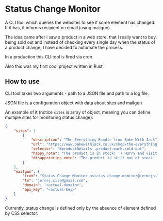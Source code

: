 # Status Change Monitor

A CLI tool which queries the websites to see if some element has changed. If it has, it informs recipient on email (using mailgun).

The idea came after I saw a product in a web store, that I really want to buy, being sold out and instead of checking every single day when the status of a product change, I have decided to automate the process. 

In a production this CLI tool is fired via cron.

Also this was my first cool project written in Rust.

## How to use

CLI tool takes two arguments - path to a JSON file and path to a log file. 

JSON file is a configuration object with data about sites and mailgun

An example of it (notice `sites` is array of object, meaning you can define multiple sites for monitoring status change):

```json
{
    "sites": [
        {
            "description": "The Everything Bundle from Bake With Jack",
            "url": "https://www.bakewithjack.co.uk/shop/the-everything-bundle",
            "selector": "#productDetails .product-mark.sold-out",
            "happy_note": "The product is in stock! :) Hurry and visit <a href=\"https://www.bakewithjack.co.uk/shop/the-everything-bundle\">https://www.bakewithjack.co.uk/shop/the-everything-bundle</a>",
            "disappointing_note": "The product is still out of stock. :("
        }
    ],
    "mailgun": {
        "from": "Status Change Monitor <status.change.monitor@jernejsila.com>",
        "to": "jernej.sila@gmail.com",
        "domain": "<actual-domain>",
        "api_key": "<actual-key>"
    }
}
```

Currently, status change is defined only by the absence of element defined by CSS selector.